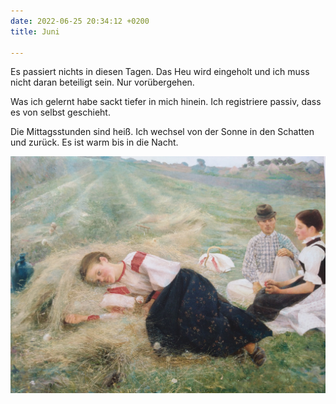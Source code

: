 ```yaml
---
date: 2022-06-25 20:34:12 +0200
title: Juni

---
```

Es passiert nichts in diesen Tagen. Das Heu wird eingeholt und ich muss nicht daran beteiligt sein. Nur vorübergehen.

Was ich gelernt habe sackt tiefer in mich hinein. Ich registriere passiv, dass es von selbst geschieht.

Die Mittagsstunden sind heiß. Ich wechsel von der Sonne in den Schatten und zurück. Es ist warm bis in die Nacht.

![](/uploads/heu1.jpg)